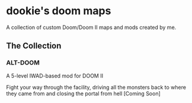 # dookie's doom maps
A collection of custom Doom/Doom II maps and mods created by me.

## The Collection

### ALT-DOOM
A 5-level IWAD-based mod for DOOM II

Fight your way through the facility, driving all the monsters back to where they came from and closing the portal from hell
[Coming Soon]
